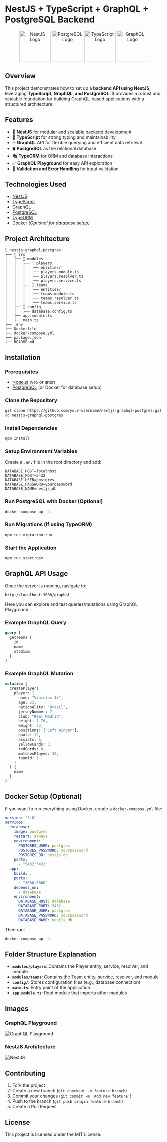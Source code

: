 # NestJS + TypeScript + GraphQL + PostgreSQL Backend

<p align="center">
  <img src="https://upload.wikimedia.org/wikipedia/commons/a/a8/NestJS.svg" alt="NestJS Logo" width="100" height="100"/>
  <img src="https://upload.wikimedia.org/wikipedia/commons/2/29/Postgresql_elephant.svg" alt="PostgreSQL Logo" width="100" height="100"/>
  <img src="https://upload.wikimedia.org/wikipedia/en/4/4c/Typescript_logo_2020.svg" alt="TypeScript Logo" width="100" height="100"/>
  <img src="https://upload.wikimedia.org/wikipedia/commons/1/17/GraphQL_Logo.svg" alt="GraphQL Logo" width="100" height="100"/>
</p>



## Overview

This project demonstrates how to set up a **backend API using NestJS**, leveraging **TypeScript, GraphQL, and PostgreSQL**. It provides a robust and scalable foundation for building GraphQL-based applications with a structured architecture.

## Features

- 🚀 **NestJS** for modular and scalable backend development
- 📜 **TypeScript** for strong typing and maintainability
- 🔥 **GraphQL** API for flexible querying and efficient data retrieval
- 🛢 **PostgreSQL** as the relational database
- 🎭 **TypeORM** for ORM and database interactions
- ✅ **GraphQL Playground** for easy API exploration
- 🔐 **Validation and Error Handling** for input validation

## Technologies Used

- [NestJS](https://nestjs.com/)
- [TypeScript](https://www.typescriptlang.org/)
- [GraphQL](https://graphql.org/)
- [PostgreSQL](https://www.postgresql.org/)
- [TypeORM](https://typeorm.io/)
- [Docker](https://www.docker.com/) *(Optional for database setup)*

## Project Architecture

```
📂 nestjs-graphql-postgres
├── 📁 src
│   ├── 📁 modules
│   │   ├── 📁 players
│   │   │   ├── entities/
│   │   │   ├── players.module.ts
│   │   │   ├── players.resolver.ts
│   │   │   ├── players.service.ts
│   │   ├── 📁 teams
│   │   │   ├── entities/
│   │   │   ├── teams.module.ts
│   │   │   ├── teams.resolver.ts
│   │   │   ├── teams.service.ts
│   ├── 📁 config
│   │   ├── database.config.ts
│   ├── app.module.ts
│   ├── main.ts
├── .env
├── Dockerfile
├── docker-compose.yml
├── package.json
├── README.md
```

## Installation

### Prerequisites
- [Node.js](https://nodejs.org/) (v16 or later)
- [PostgreSQL](https://www.postgresql.org/) (or Docker for database setup)

### Clone the Repository
```sh
git clone https://github.com/your-username/nestjs-graphql-postgres.git
cd nestjs-graphql-postgres
```

### Install Dependencies
```sh
npm install
```

### Setup Environment Variables
Create a `.env` file in the root directory and add:
```env
DATABASE_HOST=localhost
DATABASE_PORT=5432
DATABASE_USER=postgres
DATABASE_PASSWORD=yourpassword
DATABASE_NAME=nestjs_db
```

### Run PostgreSQL with Docker (Optional)
```sh
docker-compose up -d
```

### Run Migrations (if using TypeORM)
```sh
npm run migration:run
```

### Start the Application
```sh
npm run start:dev
```

## GraphQL API Usage

Once the server is running, navigate to:
```
http://localhost:3000/graphql
```

Here you can explore and test queries/mutations using GraphQL Playground.

### Example GraphQL Query
```graphql
query {
  getTeams {
    id
    name
    stadium
  }
}
```

### Example GraphQL Mutation
```graphql
mutation {
  createPlayer(
    player: {
      name: "Vinicius Jr",
      age: 23,
      nationality: "Brazil",
      jerseyNumber: 7,
      club: "Real Madrid",
      height: 1.76,
      weight: 73,
      positions: ["Left Winger"],
      goals: 12,
      assists: 6,
      yellowCards: 3,
      redCards: 0,
      matchesPlayed: 30,
      teamId: 1
    }
  ) {
    name
  }
}
```

## Docker Setup (Optional)

If you want to run everything using Docker, create a `docker-compose.yml` file:
```yaml
version: '3.8'
services:
  database:
    image: postgres
    restart: always
    environment:
      POSTGRES_USER: postgres
      POSTGRES_PASSWORD: yourpassword
      POSTGRES_DB: nestjs_db
    ports:
      - "5432:5432"
  app:
    build: .
    ports:
      - "3000:3000"
    depends_on:
      - database
    environment:
      DATABASE_HOST: database
      DATABASE_PORT: 5432
      DATABASE_USER: postgres
      DATABASE_PASSWORD: yourpassword
      DATABASE_NAME: nestjs_db
```
Then run:
```sh
docker-compose up -d
```

## Folder Structure Explanation

- **`modules/players`**: Contains the Player entity, service, resolver, and module
- **`modules/teams`**: Contains the Team entity, service, resolver, and module
- **`config/`**: Stores configuration files (e.g., database connection)
- **`main.ts`**: Entry point of the application
- **`app.module.ts`**: Root module that imports other modules

## Images

### GraphQL Playground
![GraphQL Playground](https://graphql.org/img/og_image.png)

### NestJS Architecture
![NestJS](https://docs.nestjs.com/assets/logo-small.svg)

## Contributing

1. Fork the project
2. Create a new branch (`git checkout -b feature-branch`)
3. Commit your changes (`git commit -m 'Add new feature'`)
4. Push to the branch (`git push origin feature-branch`)
5. Create a Pull Request

## License

This project is licensed under the MIT License.

